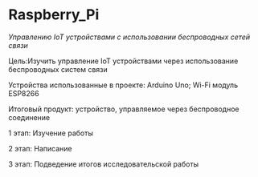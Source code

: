 # Raspberry_Pi
*Управлению IoT устройствами с использовании беспроводных сетей связи*
 
Цель:Изучить управление IoT устройствами через использование беспроводных систем связи

Устройства использованные в проекте: Arduino Uno; Wi-Fi модуль ESP8266 

Итоговый продукт: устройство, управляемое через беспроводное соединение

1 этап: Изучение работы 

2 этап: Написание 

3 этап: Подведение итогов исследовательской работы
